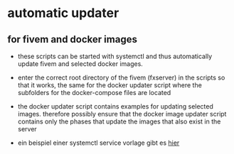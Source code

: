# automatic updater 
## for fivem and docker images

- these scripts can be started with systemctl and thus automatically update fivem and selected docker images.

- enter the correct root directory of the fivem (fxserver) in the scripts so that it works, the same for the docker updater script where the subfolders for the docker-compose files are located

- the docker updater script contains examples for updating selected images. therefore possibly ensure that the docker image updater script contains only the phases that update the images that also exist in the server

- ein beispiel einer systemctl service vorlage gibt es [hier](../backup-solution)